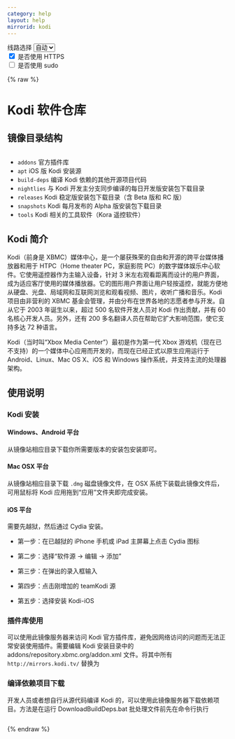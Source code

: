```yaml
---
category: help
layout: help
mirrorid: kodi
---
```


<!-- 本 markdown 从 tuna/mirrorz-help-ng 自动生成，如需修改，请修改其对应部分 -->

<style>.z-help tmpl { display: none }</style>

<div class="z-wrap">
    <form class="z-form z-global" onchange="form_update(null)" onsubmit="return false">
        <div>
            <label for="e0a5cecb">线路选择</label>
            <select id="e0a5cecb" name="host">
                <option selected="selected" value="{{ site.url }}">自动</option>
                <option value="{{ site.urlv4 }}">IPv4</option>
                <option value="{{ site.urlv6 }}">IPv6</option>
            </select>
        </div>
        <div>
            <input id="144d763c" name="_scheme" type="checkbox" checked>
            <label for="144d763c">是否使用 HTTPS</label>
        </div>
        <div>
            <input id="4659e7da" name="_sudo" type="checkbox">
            <label for="4659e7da">是否使用 sudo</label>
        </div>
    </form>
</div>
{% raw %}
<div class="z-help"><h1>Kodi 软件仓库</h1>
<h2>镜像目录结构</h2>
<div class="z-wrap"><form class="z-form" onchange="form_update(event)" onsubmit="return false"></form><pre class="z-code"></pre></div><tmpl>
{{endpoint}}
</tmpl>
<ul>
<li><code>addons</code> 官方插件库</li>
<li><code>apt</code> iOS 版 Kodi 安装源</li>
<li><code>build-deps</code> 编译 Kodi 依赖的其他开源项目代码</li>
<li><code>nightlies</code> 与 Kodi 开发主分支同步编译的每日开发版安装包下载目录</li>
<li><code>releases</code> Kodi 稳定版安装包下载目录（含 Beta 版和 RC 版）</li>
<li><code>snapshots</code> Kodi 每月发布的 Alpha 版安装包下载目录</li>
<li><code>tools</code> Kodi 相关的工具软件（Kora 遥控软件）</li>
</ul>
<h2>Kodi 简介</h2>
<p>Kodi（前身是 XBMC）媒体中心，是一个屡获殊荣的自由和开源的跨平台媒体播放器和用于 HTPC（Home theater PC，家庭影院 PC）的数字媒体娱乐中心软件。它使用遥控器作为主输入设备，针对 3 米左右观看距离而设计的用户界面，成为适应客厅使用的媒体播放器。它的图形用户界面让用户轻按遥控，就能方便地从硬盘、光盘、局域网和互联网浏览和观看视频、图片，收听广播和音乐。Kodi 项目由非营利的 XBMC 基金会管理，并由分布在世界各地的志愿者参与开发。自从它于 2003 年诞生以来，超过 500 名软件开发人员对 Kodi 作出贡献，并有 60 名核心开发人员。另外，还有 200 多名翻译人员在帮助它扩大影响范围，使它支持多达 72 种语言。</p>
<p>Kodi（当时叫“Xbox Media Center”）最初是作为第一代 Xbox 游戏机（现在已不支持）的一个媒体中心应用而开发的，而现在已经正式以原生应用运行于 Android、Linux、Mac OS X、iOS 和 Windows 操作系统，并支持主流的处理器架构。</p>
<h2>使用说明</h2>
<h3>Kodi 安装</h3>
<h4>Windows、Android 平台</h4>
<p>从镜像站相应目录下载你所需要版本的安装包安装即可。</p>
<h4>Mac OSX 平台</h4>
<p>从镜像站相应目录下载 <code>.dmg</code> 磁盘镜像文件，在 OSX 系统下装载此镜像文件后，可用鼠标将 Kodi 应用拖到“应用”文件夹即完成安装。</p>
<h4>iOS 平台</h4>
<p>需要先越狱，然后通过 Cydia 安装。</p>
<ul>
<li>
<p>第一步：在已越狱的 iPhone 手机或 iPad 主屏幕上点击 Cydia 图标</p>
</li>
<li>
<p>第二步：选择“软件源 → 编辑 → 添加”</p>
</li>
<li>
<p>第三步：在弹出的录入框输入 <span class="z-wrap"><code class="z-code"></code></span><tmpl z-inline="">{{endpoint}}/apt/ios/</tmpl></p>
</li>
<li>
<p>第四步：点击刚增加的 teamKodi 源</p>
</li>
<li>
<p>第五步：选择安装 Kodi-iOS</p>
</li>
</ul>
<h3>插件库使用</h3>
<p>可以使用此镜像服务器来访问 Kodi 官方插件库，避免因网络访问的问题而无法正常安装使用插件。需要编辑 Kodi 安装目录中的 addons/repository.xbmc.org/addon.xml 文件。将其中所有 <code>http://mirrors.kodi.tv/</code> 替换为 <span class="z-wrap"><code class="z-code"></code></span><tmpl z-inline="">{{endpoint}}/</tmpl></p>
<h3>编译依赖项目下载</h3>
<p>开发人员或者想自行从源代码编译 Kodi 的，可以使用此镜像服务器下载依赖项目。方法是在运行 DownloadBuildDeps.bat 批处理文件前先在命令行执行</p>
<div class="z-wrap"><form class="z-form" onchange="form_update(event)" onsubmit="return false"></form><pre class="z-code"></pre></div><tmpl z-lang="dos">
SET KODI_MIRROR={{endpoint}}/
</tmpl><script id="z-config" type="application/x-mirrorz-help">eyJfIjogIktvZGkgXHU4ZjZmXHU0ZWY2XHU0ZWQzXHU1ZTkzIiwgImJsb2NrIjogWyJrb2RpIl0sICJpbnB1dCI6IHt9LCAibmFtZSI6ICJrb2RpIn0=</script>
</div>

{% endraw %}

<script src="/static/js/mustache.js?{{ site.data['hash'] }}"></script>
<script src="/static/js/zdocs.js?{{ site.data['hash'] }}"></script>
